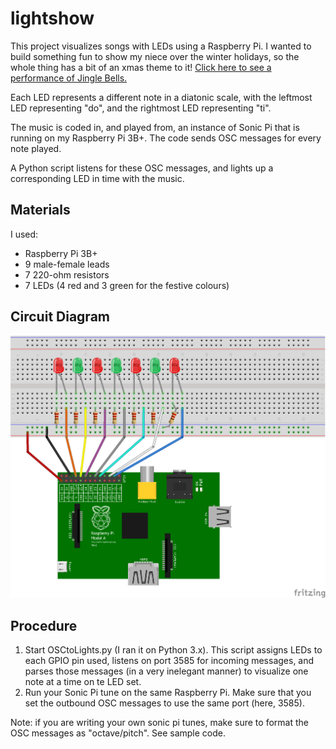 # lightshow
This project visualizes songs with LEDs using a Raspberry Pi. I wanted to build something fun to show my niece over the winter holidays, so the whole thing has a bit of an xmas theme to it! [Click here to see a performance of Jingle Bells.](https://www.youtube.com/watch?v=Q6xnmALbX_Y)

Each LED represents a different note in a diatonic scale, with the leftmost LED representing "do", and the rightmost LED representing "ti".

The music is coded in, and played from, an instance of Sonic Pi that is running on my Raspberry Pi 3B+. The code sends OSC messages for every note played. 

A Python script listens for these OSC messages, and lights up a corresponding LED in time with the music.

## Materials

I used:
* Raspberry Pi 3B+
* 9 male-female leads
* 7 220-ohm resistors
* 7 LEDs (4 red and 3 green for the festive colours)

## Circuit Diagram
![jingle bells circuit diagram](https://raw.githubusercontent.com/jakeparmstrong/jinglebells/master/jinglebells_bb.png)

## Procedure

1. Start OSCtoLights.py (I ran it on Python 3.x). This script assigns LEDs to each GPIO pin used, listens on port 3585 for incoming messages, and parses those messages (in a very inelegant manner) to visualize one note at a time on te LED set.
2. Run your Sonic Pi tune on the same Raspberry Pi. Make sure that you set the outbound OSC messages to use the same port (here, 3585).

Note: if you are writing your own sonic pi tunes, make sure to format the OSC messages as  "octave/pitch". See sample code.
